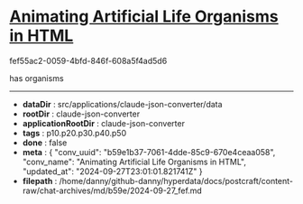 # [Animating Artificial Life Organisms in HTML](https://claude.ai/chat/b59e1b37-7061-4dde-85c9-670e4ceaa058)

fef55ac2-0059-4bfd-846f-608a5f4ad5d6

has organisms

---

* **dataDir** : src/applications/claude-json-converter/data
* **rootDir** : claude-json-converter
* **applicationRootDir** : claude-json-converter
* **tags** : p10.p20.p30.p40.p50
* **done** : false
* **meta** : {
  "conv_uuid": "b59e1b37-7061-4dde-85c9-670e4ceaa058",
  "conv_name": "Animating Artificial Life Organisms in HTML",
  "updated_at": "2024-09-27T23:01:01.821741Z"
}
* **filepath** : /home/danny/github-danny/hyperdata/docs/postcraft/content-raw/chat-archives/md/b59e/2024-09-27_fef.md